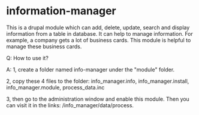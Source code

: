 information-manager
===================

This is a drupal module which can add, delete, update, search and display information from a table in database. It can help to manage information. For example, a company gets a lot of business cards. This module is helpful to manage these business cards. 

Q: How to use it?

A: 1, create a folder named info-manager under the "module" folder.

   2, copy these 4 files to the folder: info_manager.info, info_manager.install, info_manager.module, process_data.inc
   
   3, then go to the administration window and enable this module. Then you can visit it in the links: /info_manager/data/process. 
